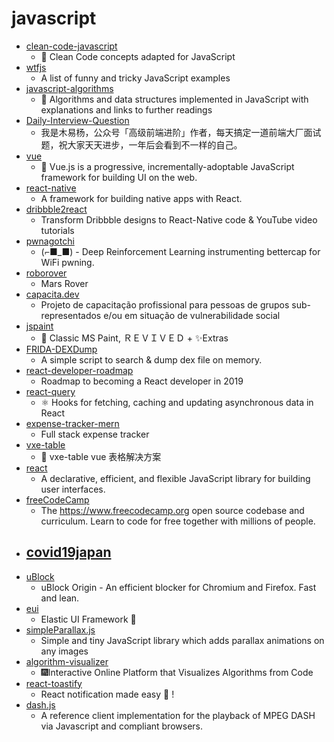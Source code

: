 # javascript
- [clean-code-javascript](https://github.com/ryanmcdermott/clean-code-javascript)
  - 🛁 Clean Code concepts adapted for JavaScript
- [wtfjs](https://github.com/denysdovhan/wtfjs)
  - A list of funny and tricky JavaScript examples
- [javascript-algorithms](https://github.com/trekhleb/javascript-algorithms)
  - 📝 Algorithms and data structures implemented in JavaScript with explanations and links to further readings
- [Daily-Interview-Question](https://github.com/Advanced-Frontend/Daily-Interview-Question)
  - 我是木易杨，公众号「高级前端进阶」作者，每天搞定一道前端大厂面试题，祝大家天天进步，一年后会看到不一样的自己。
- [vue](https://github.com/vuejs/vue)
  - 🖖 Vue.js is a progressive, incrementally-adoptable JavaScript framework for building UI on the web.
- [react-native](https://github.com/facebook/react-native)
  - A framework for building native apps with React.
- [dribbble2react](https://github.com/react-ui-kit/dribbble2react)
  - Transform Dribbble designs to React-Native code & YouTube video tutorials
- [pwnagotchi](https://github.com/evilsocket/pwnagotchi)
  - (⌐■_■) - Deep Reinforcement Learning instrumenting bettercap for WiFi pwning.
- [roborover](https://github.com/sasasavic82/roborover)
  - Mars Rover
- [capacita.dev](https://github.com/woliveiras/capacita.dev)
  - Projeto de capacitação profissional para pessoas de grupos sub-representados e/ou em situação de vulnerabilidade social
- [jspaint](https://github.com/1j01/jspaint)
  - 🎨 Classic MS Paint, ＲＥＶＩＶＥＤ + ✨Extras
- [FRIDA-DEXDump](https://github.com/hluwa/FRIDA-DEXDump)
  - A simple script to search & dump dex file on memory.
- [react-developer-roadmap](https://github.com/adam-golab/react-developer-roadmap)
  - Roadmap to becoming a React developer in 2019
- [react-query](https://github.com/tannerlinsley/react-query)
  - ⚛️ Hooks for fetching, caching and updating asynchronous data in React
- [expense-tracker-mern](https://github.com/bradtraversy/expense-tracker-mern)
  - Full stack expense tracker
- [vxe-table](https://github.com/xuliangzhan/vxe-table)
  - 🐬 vxe-table vue 表格解决方案
- [react](https://github.com/facebook/react)
  - A declarative, efficient, and flexible JavaScript library for building user interfaces.
- [freeCodeCamp](https://github.com/freeCodeCamp/freeCodeCamp)
  - The https://www.freecodecamp.org open source codebase and curriculum. Learn to code for free together with millions of people.
- [covid19japan](https://github.com/reustle/covid19japan)
  - 
- [uBlock](https://github.com/gorhill/uBlock)
  - uBlock Origin - An efficient blocker for Chromium and Firefox. Fast and lean.
- [eui](https://github.com/elastic/eui)
  - Elastic UI Framework 🙌
- [simpleParallax.js](https://github.com/geosigno/simpleParallax.js)
  - Simple and tiny JavaScript library which adds parallax animations on any images
- [algorithm-visualizer](https://github.com/algorithm-visualizer/algorithm-visualizer)
  - 🎆Interactive Online Platform that Visualizes Algorithms from Code
- [react-toastify](https://github.com/fkhadra/react-toastify)
  - React notification made easy 🚀 !
- [dash.js](https://github.com/Dash-Industry-Forum/dash.js)
  - A reference client implementation for the playback of MPEG DASH via Javascript and compliant browsers.
